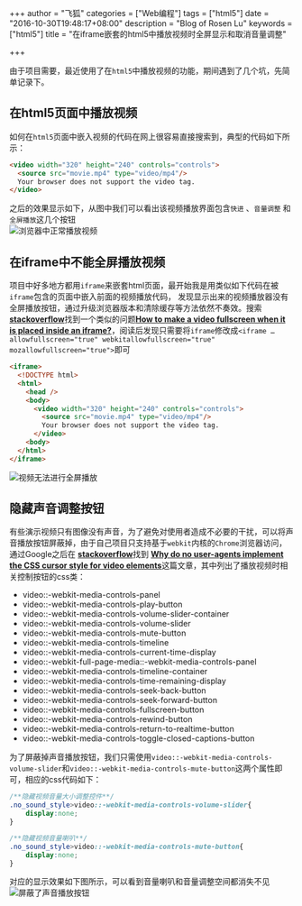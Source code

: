 +++
author = "飞狐"
categories = ["Web编程"]
tags = ["html5"]
date = "2016-10-30T19:48:17+08:00"
description = "Blog of Rosen Lu"
keywords = ["html5"]
title = "在iframe嵌套的html5中播放视频时全屏显示和取消音量调整"

+++


由于项目需要，最近使用了在`html5`中播放视频的功能，期间遇到了几个坑，先简单记录下。

<!--more-->

## 在html5页面中播放视频
如何在`html5`页面中嵌入视频的代码在网上很容易直接搜索到，典型的代码如下所示：

``` html
<video width="320" height="240" controls="controls">
  <source src="movie.mp4" type="video/mp4"/>
  Your browser does not support the video tag.
</video>
```
之后的效果显示如下，从图中我们可以看出该视频播放界面包含`快进` 、`音量调整` 和`全屏播放`这几个按钮  
![浏览器中正常播放视频](https://ooo.0o0.ooo/2016/10/30/5815e96382a3c.png "浏览器中正常播放视频")

## 在iframe中不能全屏播放视频
项目中好多地方都用`iframe`来嵌套html页面，最开始我是用类似如下代码在被`iframe`包含的页面中嵌入前面的视频播放代码，
发现显示出来的视频播放器没有全屏播放按钮，通过升级浏览器版本和清除缓存等方法依然不奏效。搜索[**stackoverflow**](http://stackoverflow.com/)找到一个类似的问题[**How to make a video fullscreen when it is placed inside an iframe?**](http://stackoverflow.com/questions/15276929/how-to-make-a-video-fullscreen-when-it-is-placed-inside-an-iframe)，阅读后发现只需要将`iframe`修改成`<iframe … allowfullscreen="true" webkitallowfullscreen="true" mozallowfullscreen="true">`即可

``` html
<iframe>
  <!DOCTYPE html>
  <html>
    <head />
    <body>
      <video width="320" height="240" controls="controls">
		<source src="movie.mp4" type="video/mp4"/>
		Your browser does not support the video tag.
	  </video>
    <body>
  </html>
</iframe>
```
![视频无法进行全屏播放](https://ooo.0o0.ooo/2016/10/30/581600e124b51.png "视频无法进行全屏播放")

## 隐藏声音调整按钮
有些演示视频只有图像没有声音，为了避免对使用者造成不必要的干扰，可以将声音播放按钮屏蔽掉，由于自己项目只支持基于`webkit`内核的`Chrome`浏览器访问，通过Google之后在 [**stackoverflow**](http://stackoverflow.com/)找到
[**Why do no user-agents implement the CSS cursor style for video elements**](http://stackoverflow.com/questions/15126921/why-do-no-user-agents-implement-the-css-cursor-style-for-video-elements/15145555#15145555)这篇文章，其中列出了播放视频时相关控制按钮的css类：

- video::-webkit-media-controls-panel
- video::-webkit-media-controls-play-button
- video::-webkit-media-controls-volume-slider-container
- video::-webkit-media-controls-volume-slider
- video::-webkit-media-controls-mute-button
- video::-webkit-media-controls-timeline
- video::-webkit-media-controls-current-time-display
- video::-webkit-full-page-media::-webkit-media-controls-panel
- video::-webkit-media-controls-timeline-container
- video::-webkit-media-controls-time-remaining-display
- video::-webkit-media-controls-seek-back-button
- video::-webkit-media-controls-seek-forward-button
- video::-webkit-media-controls-fullscreen-button
- video::-webkit-media-controls-rewind-button
- video::-webkit-media-controls-return-to-realtime-button
- video::-webkit-media-controls-toggle-closed-captions-button

为了屏蔽掉声音播放按钮，我们只需使用`video::-webkit-media-controls-volume-slider`和`video::-webkit-media-controls-mute-button`这两个属性即可，相应的css代码如下：  
``` css
/**隐藏视频音量大小调整控件**/
.no_sound_style>video::-webkit-media-controls-volume-slider{
	display:none;
}

/**隐藏视频音量喇叭**/
.no_sound_style>video::-webkit-media-controls-mute-button{
	display:none;
}
```
对应的显示效果如下图所示，可以看到音量喇叭和音量调整空间都消失不见  
![屏蔽了声音播放按钮](https://ooo.0o0.ooo/2016/10/30/5815f41099feb.png "屏蔽了播放器中的声音播放按钮")